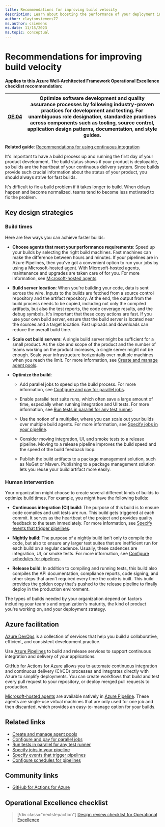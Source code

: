```yaml
---
title: Recommendations for improving build velocity
description: Learn about boosting the performance of your deployment infrastructure. Review the considerations about build times and human intervention.
author: claytonsiemens77
ms.author: csiemens
ms.date: 11/15/2023
ms.topic: conceptual
---
```


# Recommendations for improving build velocity

**Applies to this Azure Well-Architected Framework Operational Excellence checklist recommendation:**

|[OE:04](checklist.md)| Optimize software development and quality assurance processes by following industry-proven practices for development and testing. For unambiguous role designation, standardize practices across components such as tooling, source control, application design patterns, documentation, and style guides. |
|---|---|

**Related guide**: [Recommendations for using continuous integration](release-engineering-continuous-integration.md)

 It's important to have a build process up and running the first day of your product development. The build status shows if your product is deployable, so builds are the heartbeat of your continuous delivery system. Since builds provide such crucial information about the status of your product, you should always strive for fast builds.

It's difficult to fix a build problem if it takes longer to build. When delays happen and become normalized, teams tend to become less motivated to fix the problem.

## Key design strategies

### Build times

Here are few ways you can achieve faster builds:

- **Choose agents that meet your performance requirements**: Speed up your builds by selecting the right build machines. Fast machines can make the difference between hours and minutes. If your pipelines are in Azure Pipelines, then you've got a convenient option to run your jobs by using a Microsoft-hosted agent. With Microsoft-hosted agents, maintenance and upgrades are taken care of for you. For more information, see [Microsoft-hosted agents](/azure/devops/pipelines/agents/hosted?view=azure-devops&preserve-view=true).

- **Build server location**: When you're building your code, data is sent across the wire. Inputs to the builds are fetched from a source control repository and the artifact repository. At the end, the output from the build process needs to be copied, including not only the compiled artifacts, but also the test reports, the code coverage results, and the debug symbols. It's important that these copy actions are fast. If you use your own build server, ensure that the build server is located near the sources and a target location. Fast uploads and downloads can reduce the overall build time.

- **Scale out build servers**: A single build server might be sufficient for a small product. As the size and scope of the product and the number of teams working on the product increases, a single server might not be enough. Scale your infrastructure horizontally over multiple machines when you reach the limit. For more information, see [Create and manage agent pools](/azure/devops/pipelines/agents/pools-queues?tabs=yaml&view=azure-devops&preserve-view=true).

- **Optimize the build**:

  - Add parallel jobs to speed up the build process. For more information, see [Configure and pay for parallel jobs](/azure/devops/pipelines/licensing/concurrent-jobs?view=azure-devops&preserve-view=true).

  - Enable parallel test suite runs, which often save a large amount of time, especially when running integration and UI tests. For more information, see [Run tests in parallel for any test runner](/azure/devops/pipelines/test/parallel-testing-any-test-runner?view=azure-devops&preserve-view=true).

  - Use the notion of a multiplier, where you can scale out your builds over multiple build agents. For more information, see [Specify jobs in your pipeline](/azure/devops/pipelines/process/phases?tabs=yaml&view=azure-devops&preserve-view=true).

  - Consider moving integration, UI, and smoke tests to a release pipeline. Moving to a release pipeline improves the build speed and the speed of the build feedback loop.

  - Publish the build artifacts to a package management solution, such as NuGet or Maven. Publishing to a package management solution lets you reuse your build artifact more easily.

### Human intervention

Your organization might choose to create several different kinds of builds to optimize build times. For example, you might have the following builds:

- **Continuous integration (CI) build**: The purpose of this build is to ensure code compiles and unit tests are run. This build gets triggered at each commit. It serves as the heartbeat of the project and provides quality feedback to the team immediately. For more information, see [Specify events that trigger pipelines](/azure/devops/pipelines/build/triggers?tabs=yaml&view=azure-devops&preserve-view=true).

- **Nightly build**: The purpose of a nightly build isn't only to compile the code, but also to ensure any larger test suites that are inefficient run for each build on a regular cadence. Usually, these cadences are integration, UI, or smoke tests. For more information, see [Configure schedules for pipelines](/azure/devops/pipelines/process/scheduled-triggers).

- **Release build**: In addition to compiling and running tests, this build also compiles the API documentation, compliance reports, code signing, and other steps that aren't required every time the code is built. This build provides the golden copy that's pushed to the release pipeline to finally deploy in the production environment.

The types of builds needed by your organization depend on factors including your team's and organization's maturity, the kind of product you're working on, and your deployment strategy.

## Azure facilitation

[Azure DevOps](/azure/devops/user-guide/what-is-azure-devops) is a collection of services that help you build a collaborative, efficient, and consistent development practice.

Use [Azure Pipelines](https://azure.microsoft.com/services/devops/pipelines/) to build and release services to support continuous integration and delivery of your applications.

[GitHub for Actions for Azure](https://azure.github.io/actions/) allows you to automate continuous integration and continuous delivery (CI/CD) processes and integrates directly with Azure to simplify deployments. You can create workflows that build and test every pull request to your repository, or deploy merged pull requests to production.

[Microsoft-hosted agents](/azure/devops/pipelines/agents/hosted?view=azure-devops&preserve-view=true&tabs=yaml) are available natively in [Azure Pipeline](/azure/devops/pipelines/get-started/what-is-azure-pipelines). These agents are single-use virtual machines that are only used for one job and then discarded, which provides an easy-to-manage option for your builds.

## Related links

- [Create and manage agent pools](/azure/devops/pipelines/agents/pools-queues?tabs=yaml&view=azure-devops&preserve-view=true)
- [Configure and pay for parallel jobs](/azure/devops/pipelines/licensing/concurrent-jobs?view=azure-devops&preserve-view=true)
- [Run tests in parallel for any test runner](/azure/devops/pipelines/test/parallel-testing-any-test-runner?view=azure-devops&preserve-view=true)
- [Specify jobs in your pipeline](/azure/devops/pipelines/process/phases?tabs=yaml&view=azure-devops&preserve-view=true)
- [Specify events that trigger pipelines](/azure/devops/pipelines/build/triggers?tabs=yaml&view=azure-devops&preserve-view=true)
- [Configure schedules for pipelines](/azure/devops/pipelines/process/scheduled-triggers)

## Community links

- [GitHub for Actions for Azure](https://azure.github.io/actions/)

## Operational Excellence checklist

> [!div class="nextstepaction"]
> [Design review checklist for Operational Excellence](checklist.md)
